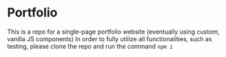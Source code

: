 # Portfolio
This is a repo for a single-page portfolio website (eventually using custom, vanilla JS components)
In order to fully utilize all functionalities, such as testing, please clone the repo and run the command `npm i`

<!-- Import chai worked after adding `"type": "module" ` to package.json -->